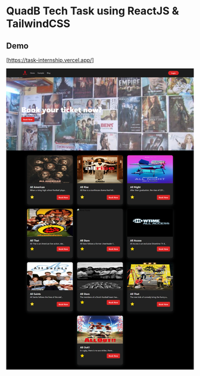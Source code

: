 # QuadB Tech Task using ReactJS & TailwindCSS 

## Demo

[https://task-internship.vercel.app/]

![alt text](./screenshots/home/labtop.png)

